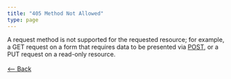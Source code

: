 ```yaml
---
title: "405 Method Not Allowed"
type: page
---
```

A request method is not supported for the requested resource; for example, a GET request on a form that requires data to be presented via [POST](https://en.wikipedia.org/wiki/POST_(HTTP)), or a PUT request on a read-only resource.<br /><br />[<-- Back](../../http_codes.md)